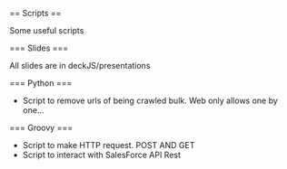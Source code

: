 == Scripts ==

Some useful scripts

=== Slides ===

All slides are in deckJS/presentations

=== Python ===
- Script to remove urls of being crawled bulk. Web only allows one by one...


=== Groovy ===
- Script to make HTTP request. POST AND GET
- Script to interact with SalesForce API Rest